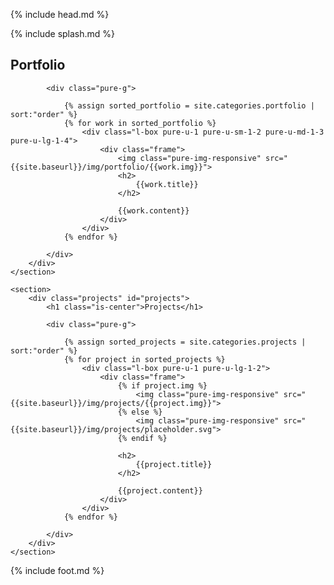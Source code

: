 {% include head.md %}

{% include splash.md %}

<div class="content-wrapper">
    <section>
        <div class="portfolio" id="portfolio">
            <h1 class="is-center">Portfolio</h1>

            <div class="pure-g">
                
                {% assign sorted_portfolio = site.categories.portfolio | sort:"order" %}
                {% for work in sorted_portfolio %}
                    <div class="l-box pure-u-1 pure-u-sm-1-2 pure-u-md-1-3 pure-u-lg-1-4">
                        <div class="frame">
                            <img class="pure-img-responsive" src="{{site.baseurl}}/img/portfolio/{{work.img}}">
                            <h2>
                                {{work.title}}
                            </h2>
                            
                            {{work.content}}
                        </div>
                    </div>
                {% endfor %}
                
            </div>
        </div>
    </section>
    
    <section>
        <div class="projects" id="projects">
            <h1 class="is-center">Projects</h1>

            <div class="pure-g">
            
                {% assign sorted_projects = site.categories.projects | sort:"order" %}
                {% for project in sorted_projects %}
                    <div class="l-box pure-u-1 pure-u-lg-1-2">
                        <div class="frame">
                            {% if project.img %}
                                <img class="pure-img-responsive" src="{{site.baseurl}}/img/projects/{{project.img}}">
                            {% else %}
                                <img class="pure-img-responsive" src="{{site.baseurl}}/img/projects/placeholder.svg">
                            {% endif %}
                            
                            <h2>
                                {{project.title}}
                            </h2>
                            
                            {{project.content}}
                        </div>
                    </div>
                {% endfor %}
                
            </div>
        </div>
    </section>
</div>

<script type="text/javascript" src="{{site.baseurl}}/js/smooth-scroll.min.js"></script>
<script type="text/javascript">
    (function() {
        var header = document.getElementById("header");
        var headerHeight = getHeaderHeight();
 
        function getHeaderHeight() {
            //return header.getBoundingClientRect().height;
            var position = header.getBoundingClientRect();
            return position.height;
        }
 
        var scroll = new SmoothScroll('a[href*="#"]', {
            // Speed & Easing
            speed: 500, // Integer. How fast to complete the scroll in milliseconds
            offset: headerHeight // Integer or Function returning an integer. How far to offset the scrolling anchor location in pixels
        });
 
        window.onresize = function(event) {
            headerHeight = getHeaderHeight();
        };
    })();
</script>
<script type="text/javascript">
    (function() {
        'use strict';
 
        var windowHeight = calculateHeight();
        
        var sections = document.querySelectorAll('section [id]');
        var navLinks = document.querySelectorAll('nav div a[href^="{{site.baseurl}}/#"]');
        
        function getClosestSection() {
            var index = -1;
            var max = 0;
            for(var i = 0, n = sections.length; i < n; i++) {
                var percentage = getPercentage(sections[i]);
                
                if(percentage <= 0) {
                    continue;
                }
                
                if(index == -1 || percentage > max) {
                    index = i;
                    max = percentage;
                }
            }
            
            for(var i = 0, n = navLinks.length; i < n; i++) {
                navLinks[i].classList.remove('is-selected');
            }
 
            if(index == -1) {
                return;
            }
            
            selectLink(sections[index].id);
        }
        
        function getPercentage(element) {
            var position = element.getBoundingClientRect();
            
            var top = Math.max(0, position.top);
            var bottom = Math.min(windowHeight, position.bottom);
            if(position.top > windowHeight || position.bottom < 0) {
                return 0;
            }
            
            return (bottom - top) / windowHeight;
        }
        
        function selectLink(id) {
            for(var i = 0, n = navLinks.length; i < n; i++) {
                var element = navLinks[i];
                
                if(element.href.split("#")[1] == id) {
                    element.classList.add('is-selected');
                }
            }
        }
        
        function calculateHeight() {
            var w = window,
                d = document,
                e = d.documentElement,
                g = d.getElementsByTagName('body')[0],
                y = w.innerHeight|| e.clientHeight|| g.clientHeight;
            
            return y;
        }
        
        window.onresize = function(event) {
            windowHeight = calculateHeight();
            getClosestSection();
        };
        
        window.onscroll = function(event) {
            getClosestSection();
        };
    })();
</script>
<script type="text/javascript">
(function() {
    var frames = document.getElementsByClassName("frame");
    
    for(var i = 0, n = frames.length; i < n; i++) {
        var degrees = Math.random() * 3 - 1.5;
        
        frames[i].setAttribute("style", "-ms-transform: rotate(" + degrees + "deg);");
        frames[i].setAttribute("style", "-webkit-transform: rotate(" + degrees + "deg);");
        frames[i].setAttribute("style", "transform: rotate(" + degrees + "deg);");
    }
})();
</script>

{% include foot.md %}
